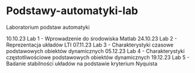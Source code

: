 # Podstawy-automatyki-lab
Laboratorium podstaw automatyki

10.10.23 Lab 1 - Wprowadzenie do środowiska Matlab 
24.10.23 Lab 2 - Reprezentacja układów LTI 
07.11.23 Lab 3 - Charakterystyki czasowe podstawowych obiektów dynamicznych
05.12.23 Lab 4 - Charakterystyki częstotliwościowe podstawowych obiektów dynamicznych
19.12.23 Lab 5 - Badanie stabilności układów na podstawie kryterium Nyquista
